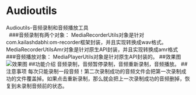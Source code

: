 # Audioutils
Audioutils-音频录制和音频播放工具<br>  
###音频录制有两个对象：
MediaRecorderUtils对象是针对com.kailashdabhi:om-recorder框架封装，并且实现转换成wav格式。<br> 
MediaRecorderUtilsAmr对象是针对原生API封装，并且实现转换成amr格式<br> 
###音频播放对象：
MediaPlayerUtils对象是针对原生API封装的。
##效果图
![效果图](./image/GIF.gif)
##功能介绍
音频录制，音频暂停录制，音频重新录制，音频播放。
##注意事项
每次只能录制一段音频！第二次录制成功的音频文件会把第一次录制成功的文件覆盖掉。如果点击重新录制，那么就会把上一次录制成功的音频删掉，恢复到未录制音频前的状态。
